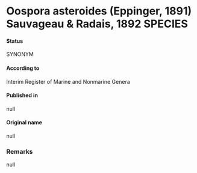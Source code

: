 # Oospora asteroides (Eppinger, 1891) Sauvageau & Radais, 1892 SPECIES

#### Status
SYNONYM

#### According to
Interim Register of Marine and Nonmarine Genera

#### Published in
null

#### Original name
null

### Remarks
null